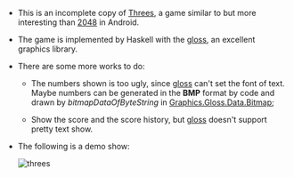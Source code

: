 * This is an incomplete copy of [Threes](https://play.google.com/store/apps/details?id=vo.threes.exclaim&hl=en_US), a game similar to but more interesting than [2048](https://play.google.com/store/apps/details?id=apps.r.twothousandfortyeight&hl=en_US) in Android.

* The game is implemented by Haskell with the [gloss](https://hackage.haskell.org/package/gloss), an excellent graphics library.

* There are some more works to do:

  * The numbers shown is too ugly, since  [gloss](https://hackage.haskell.org/package/gloss) can't set the font of text. Maybe numbers can be generated in the **BMP** format by code and drawn by *bitmapDataOfByteString* in [Graphics.Gloss.Data.Bitmap](https://hackage.haskell.org/package/gloss-1.13.0.1/docs/Graphics-Gloss-Data-Bitmap.html);

  * Show the score and the score history, but [gloss](https://hackage.haskell.org/package/gloss) doesn't support pretty text show.

* The following is a demo show:

  ![threes](C:\Users\chenyulue\hs\threes\demo.gif)